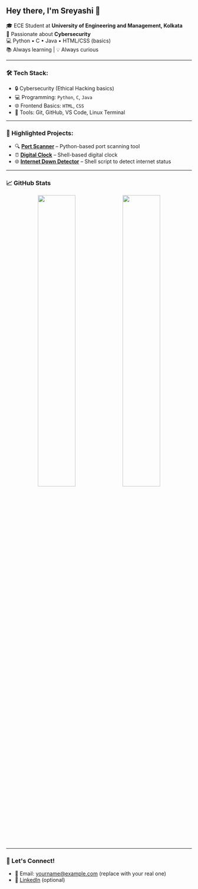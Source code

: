 
<h2 align="left">Hey there, I'm Sreyashi 👋</h2>

<p align="left">
  🎓 ECE Student at <strong>University of Engineering and Management, Kolkata</strong>  
  <br>🔐 Passionate about <strong>Cybersecurity</strong>  
  <br>💻 Python • C • Java • HTML/CSS (basics)
  <br>📚 Always learning | 💡 Always curious
</p>

---

### 🛠️ Tech Stack:
- 🔒 Cybersecurity (Ethical Hacking basics)
- 💻 Programming: `Python`, `C`, `Java`
- 🌐 Frontend Basics: `HTML`, `CSS`
- 🧪 Tools: Git, GitHub, VS Code, Linux Terminal

---

### 📌 Highlighted Projects:
- 🔍 **[Port Scanner](https://github.com/geyfbgy/Port-Scanner)** – Python-based port scanning tool
- ⏰ **[Digital Clock](https://github.com/geyfbgy/Digital-Clock)** – Shell-based digital clock
- 🌐 **[Internet Down Detector](https://github.com/geyfbgy/Internet-Current-down)** – Shell script to detect internet status

---

### 📈 GitHub Stats
<p align="center">
  <img src="https://github-readme-stats.vercel.app/api?username=geyfbgy&show_icons=true&theme=tokyonight" width="45%" />
  <img src="https://github-readme-stats.vercel.app/api/top-langs/?username=geyfbgy&layout=compact&theme=tokyonight" width="45%" />
</p>

---

### 🤝 Let's Connect!
- 📧 Email: yourname@example.com (replace with your real one)
- 💼 [LinkedIn](https://linkedin.com/in/your-profile) (optional)

